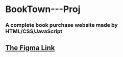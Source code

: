 # BookTown---Proj
### A complete book purchase website made by HTML/CSS/JavaScript



## [The Figma Link](https://www.figma.com/file/TVb2whMA0ZqoezjFWeDNf9/booktown) 













